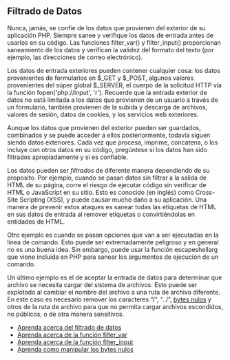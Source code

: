 ## Filtrado de Datos

Nunca, jamás, se confíe de los datos que provienen del exterior de su aplicación PHP. Siempre sanee y verifique los datos de entrada antes de usarlos en su código. Las funciones filter\_var\(\) y filter\_input\(\) proporcionan saneamiento de los datos y verifican la validez del formato del texto \(por ejemplo, las direcciones de correo electrónico\).

Los datos de entrada exteriores pueden contener cualquier cosa: los datos provenientes de formularios en $\_GET y $\_POST, algunos valores provenientes del súper global $\_SERVER, el cuerpo de la solicitud HTTP vía la función fopen\('php:\/\/input', 'r'\). Recuerde que la entrada exterior de datos no está limitada a los datos que provienen de un usuario a través de un formulario, también provienen de la subida y descarga de archivos, valores de sesión, datos de cookies, y los servicios web exteriores.

Aunque los datos que provienen del exterior pueden ser guardados, combinados y se puede acceder a ellos posteriormente, todavía siguen siendo datos exteriores. Cada vez que procesa, imprime, concatena, o los incluye con otros datos en su código, pregúntese si los datos han sido filtrados apropiadamente y si es confiable.

Los datos pueden ser _filtrados_ de diferente manera dependiendo de su proposito. Por ejemplo, cuando se pasan datos sin filtrar a la salida de HTML de su página, corre el riesgo de ejecutar código sin verificar de HTML o JavaScript en su sitio. Esto es conocido \(en inglés\) como Cross-Site Scripting \(XSS\), y puede causar mucho daño a su aplicación. Una manera de prevenir estos ataques es sanear todas las etiquetas de HTML en sus datos de entrada al remover etiquetas o convirtiéndolas en entidades de HTML.

Otro ejemplo es cuando se pasan opciones que van a ser ejecutadas en la línea de comando. Esto puede ser extremadamente peligroso y en general no es una buena idea. Sin embargo, puede usar la función escapeshellarg que viene incluida en PHP para sanear los argumentos de ejecución de un comando.

Un último ejemplo es el de aceptar la entrada de datos para determinar que archivo se necesita cargar del sistema de archivos. Esto puede ser explotado al cambiar el nombre del archivo a una ruta de archivo diferente. En este caso es necesario remover los caracteres “\/”, “..\/”, [bytes nulos](http://php.net/manual/es/security.filesystem.nullbytes.php) y otros de la ruta de archivo para que no permita cargar archivos escondidos, no públicos, o de otra manera sensitivos.

* [Aprenda acerca del filtrado de datos](http://www.php.net/manual/es/book.filter.php)
* [Aprenda acerca de la función filter\_var](http://php.net/manual/es/function.filter-var.php)
* [Aprenda acerca de la función filter\_input](http://www.php.net/manual/es/function.filter-input.php)
* [Aprenda como manipular los bytes nulos](http://php.net/manual/es/security.filesystem.nullbytes.php)

